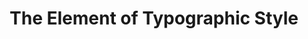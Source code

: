 ---
title: "The Element of Typographic Style"
description: "This is one god damn perfect book. Puisi, teknis, reference, novel tentang tipografi, jadi satu dalam paket yang timeless. Element of Typographic Style adalah satu satunya buku teknikal yang saya baca lebih dari 3x selain buku LKS."
cover: "images/reading/the-element-of-typographic-style.jpeg"
publishDate: 2024-01-11
authors: "Robert Bringhurst"
categories: ["design"]
---